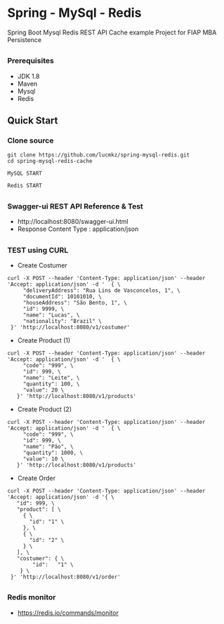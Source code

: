 # Spring - MySql - Redis
Spring Boot Mysql Redis REST API Cache example
Project for FIAP MBA Persistence

##
### Prerequisites
- JDK 1.8
- Maven
- Mysql
- Redis

## Quick Start

### Clone source
```
git clone https://github.com/lucmkz/spring-mysql-redis.git
cd spring-mysql-redis-cache
```

```
MySQL START
```

```
Redis START
```

##
### Swagger-ui REST API Reference & Test
- http://localhost:8080/swagger-ui.html
- Response Content Type : application/json

##
### TEST using CURL

- Create Costumer
```
curl -X POST --header 'Content-Type: application/json' --header 'Accept: application/json' -d '  { \ 
     "deliveryAddress": "Rua Lins de Vasconcelos, 1", \ 
     "documentId": 10101010, \ 
     "houseAddress": "São Bento, 1", \ 
     "id": 9999, \ 
     "name": "Lucas", \ 
     "nationality": "Brazil" \ 
 }' 'http://localhost:8080/v1/costumer'
```

- Create Product (1)
```
curl -X POST --header 'Content-Type: application/json' --header 'Accept: application/json' -d '  { \ 
     "code": "999", \ 
     "id": 999, \ 
     "name": "Leite", \ 
     "quantity": 100, \ 
     "value": 20 \ 
   }' 'http://localhost:8080/v1/products'
```

- Create Product (2)
```
curl -X POST --header 'Content-Type: application/json' --header 'Accept: application/json' -d '  { \ 
     "code": "999", \ 
     "id": 999, \ 
     "name": "Pão", \ 
     "quantity": 1000, \ 
     "value": 10 \ 
   }' 'http://localhost:8080/v1/products'
```

- Create Order
```
curl -X POST --header 'Content-Type: application/json' --header 'Accept: application/json' -d '{ \ 
   "id": 999, \ 
   "product": [ \ 
     { \ 
       "id": "1" \ 
     }, \ 
     { \ 
       "id": "2" \ 
     } \ 
   ], \ 
   "costumer": { \ 
 		"id":	"1" \ 
 	} \ 
 }' 'http://localhost:8080/v1/order'
```

##
### Redis monitor
- https://redis.io/commands/monitor
